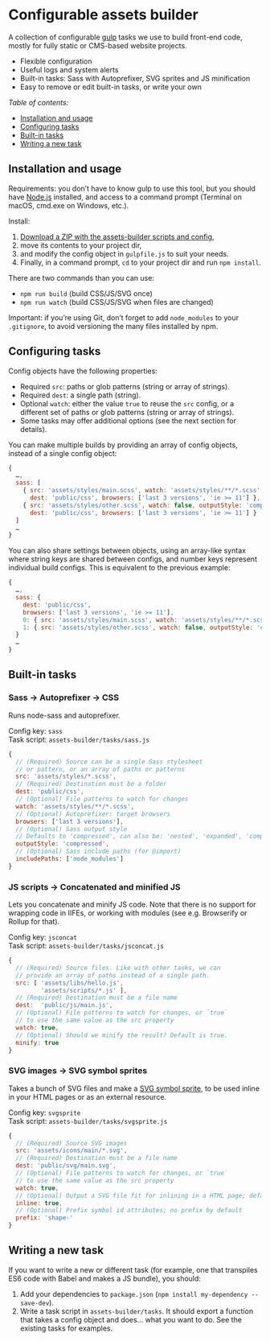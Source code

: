 Configurable assets builder
===========================

A collection of configurable [gulp][] tasks we use to build front-end code, mostly for fully static or CMS-based website projects.

-   Flexible configuration
-   Useful logs and system alerts
-   Built-in tasks: Sass with Autoprefixer, SVG sprites and JS minification
-   Easy to remove or edit built-in tasks, or write your own

*Table of contents:*

-   [Installation and usage](#installation-and-usage)
-   [Configuring tasks](#configuring-tasks)
-   [Built-in tasks](#built-in-tasks)
-   [Writing a new task](#writing-a-new-task)


Installation and usage
----------------------

Requirements: you don’t have to know gulp to use this tool, but you should have [Node.js][] installed, and access to a command prompt (Terminal on macOS, cmd.exe on Windows, etc.).

Install:

1.  [Download a ZIP with the assets-builder scripts and config][ZIP],
2.  move its contents to your project dir,
3.  and modify the config object in `gulpfile.js` to suit your needs.
4.  Finally, in a command prompt, `cd` to your project dir and run `npm install`.

There are two commands than you can use:

-   `npm run build` (build CSS/JS/SVG once)
-   `npm run watch` (build CSS/JS/SVG when files are changed)

Important: if you’re using Git, don’t forget to add `node_modules` to your `.gitignore`, to avoid versioning the many files installed by npm.


Configuring tasks
-----------------

Config objects have the following properties:

-   Required `src`: paths or glob patterns (string or array of strings).
-   Required `dest`: a single path (string).
-   Optional `watch`: either the value `true` to reuse the `src` config, or a different set of paths or glob patterns (string or array of strings).
-   Some tasks may offer additional options (see the next section for details).

You can make multiple builds by providing an array of config objects, instead of a single config object:

```js
{
  …,
  sass: [
    { src: 'assets/styles/main.scss', watch: 'assets/styles/**/*.scss',
      dest: 'public/css', browsers: ['last 3 versions', 'ie >= 11'] },
    { src: 'assets/styles/other.scss', watch: false, outputStyle: 'compact',
      dest: 'public/css', browsers: ['last 3 versions', 'ie >= 11'] }
  ]
  …
}
```

You can also share settings between objects, using an array-like syntax where string keys are shared between configs, and number keys represent individual build configs. This is equivalent to the previous example:

```js
{
  …,
  sass: {
    dest: 'public/css',
    browsers: ['last 3 versions', 'ie >= 11'],
    0: { src: 'assets/styles/main.scss', watch: 'assets/styles/**/*.scss' },
    1: { src: 'assets/styles/other.scss', watch: false, outputStyle: 'compact' }
  }
  …
}
```


Built-in tasks
--------------

### Sass → Autoprefixer → CSS

Runs node-sass and autoprefixer.

Config key: `sass`<br>
Task script: `assets-builder/tasks/sass.js`

```js
{
  // (Required) Source can be a single Sass stylesheet
  // or pattern, or an array of paths or patterns
  src: 'assets/styles/*.scss',
  // (Required) Destination must be a folder
  dest: 'public/css',
  // (Optional) File patterns to watch for changes
  watch: 'assets/styles/**/*.scss',
  // (Optional) Autoprefixer: target browsers
  browsers: ['last 3 versions'],
  // (Optional) Sass output style
  // Defaults to 'compressed', can also be: 'nested', 'expanded', 'compact'
  outputStyle: 'compressed',
  // (Optional) Sass include paths (for @import)
  includePaths: ['node_modules']
}
```

### JS scripts → Concatenated and minified JS

Lets you concatenate and minify JS code. Note that there is no support for wrapping code in IIFEs, or working with modules (see e.g. Browserify or Rollup for that). 

Config key: `jsconcat`<br>
Task script: `assets-builder/tasks/jsconcat.js`

```js
{
  // (Required) Source files. Like with other tasks, we can
  // provide an array of paths instead of a single path.
  src: [ 'assets/libs/hello.js',
         'assets/scripts/*.js' ],
  // (Required) Destination must be a file name
  dest:  'public/js/main.js',
  // (Optional) File patterns to watch for changes, or `true`
  // to use the same value as the src property
  watch: true,
  // (Optional) Should we minify the result? Default is true.
  minify: true
}
```

### SVG images → SVG symbol sprites

Takes a bunch of SVG files and make a [SVG symbol sprite][DOC_SVG_SPRITES], to be used inline in your HTML pages or as an external resource.

Config key: `svgsprite`<br>
Task script: `assets-builder/tasks/svgsprite.js`

```js
{
  // (Required) Source SVG images
  src: 'assets/icons/main/*.svg',
  // (Required) Destination must be a file name
  dest: 'public/svg/main.svg',
  // (Optional) File patterns to watch for changes, or `true`
  // to use the same value as the src property
  watch: true,
  // (Optional) Output a SVG file fit for inlining in a HTML page; defaults to false
  inline: true,
  // (Optional) Prefix symbol id attributes; no prefix by default
  prefix: 'shape-'
}
```


Writing a new task
------------------

If you want to write a new or different task (for example, one that transpiles ES6 code with Babel and makes a JS bundle), you should:

1.  Add your dependencies to `package.json` (`npm install my-dependency --save-dev`).
2.  Write a task script in `assets-builder/tasks`. It should export a function that takes a config object and does… what you want to do. See the existing tasks for examples.


[gulp]: http://gulpjs.com/
[Node.js]: https://nodejs.org
[ZIP]: https://github.com/gradientz/assets-builder/archive/master.zip
[DOC_SVG_SPRITES]: http://fvsch.com/code/svg-icons/how-to/
